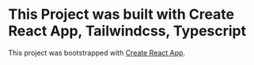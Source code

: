 # This Project was built with Create React App, Tailwindcss, Typescript

This project was bootstrapped with [Create React App](https://github.com/facebook/create-react-app).

## 

